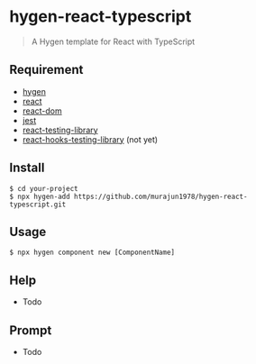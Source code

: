 # hygen-react-typescript
> A Hygen template for React with TypeScript

## Requirement
- [hygen](https://github.com/jondot/hygen)
- [react](https://github.com/facebook/react/tree/master/packages/react)
- [react-dom](https://github.com/facebook/react/tree/master/packages/react-dom)
- [jest](https://github.com/facebook/jest)
- [react-testing-library](https://github.com/testing-library/react-testing-library)
- [react-hooks-testing-library](https://github.com/mpeyper/react-hooks-testing-library) (not yet)

## Install
```
$ cd your-project
$ npx hygen-add https://github.com/murajun1978/hygen-react-typescript.git
```

## Usage
```
$ npx hygen component new [ComponentName]
```

## Help
- Todo

## Prompt
- Todo
